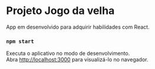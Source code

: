 # Projeto Jogo da velha
App em desenvolvido para adquirir habilidades com React.

### `npm start`

Executa o aplicativo no modo de desenvolvimento.\
Abra [http://localhost:3000](http://localhost:3000) para visualizá-lo no navegador.

